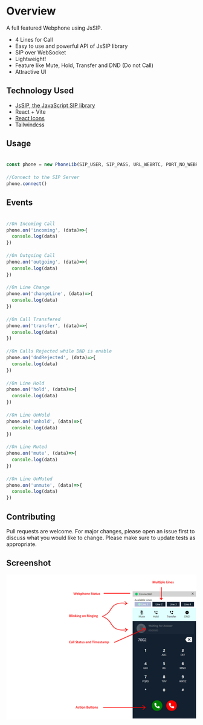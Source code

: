 # Overview
A full featured Webphone using JsSIP.

- 4 Lines for Call
- Easy to use and powerful API of JsSIP library
- SIP over WebSocket
- Lightweight!
- Feature like Mute, Hold, Transfer and DND (Do not Call)
- Attractive UI

## Technology Used
- [JsSIP, the JavaScript SIP library](https://github.com/versatica/JsSIP)
- React + Vite
- [React Icons](https://www.npmjs.com/package/react-icons)
- Tailwindcss


## Usage

```javascript

const phone = new PhoneLib(SIP_USER, SIP_PASS, URL_WEBRTC, PORT_NO_WEBRTC)

//Connect to the SIP Server
phone.connect()


```

## Events
```javascript

//On Incoming Call
phone.on('incoming', (data)=>{
  console.log(data)
})

//On Outgoing Call
phone.on('outgoing', (data)=>{
  console.log(data)
})

//On Line Change
phone.on('changeLine', (data)=>{
  console.log(data)
})

//On Call Transfered
phone.on('transfer', (data)=>{
  console.log(data)
})

//On Calls Rejected while DND is enable
phone.on('dndRejected', (data)=>{
  console.log(data)
})

//On Line Hold
phone.on('hold', (data)=>{
  console.log(data)
})

//On Line UnHold
phone.on('unhold', (data)=>{
  console.log(data)
})

//On Line Muted
phone.on('mute', (data)=>{
  console.log(data)
})

//On Line UnMuted
phone.on('unmute', (data)=>{
  console.log(data)
})

```

## Contributing

Pull requests are welcome. For major changes, please open an issue first
to discuss what you would like to change.
Please make sure to update tests as appropriate.


## Screenshot
![Webphone Image](https://raw.githubusercontent.com/soh-kaz/Webphone/main/screenshots/3.jpg)